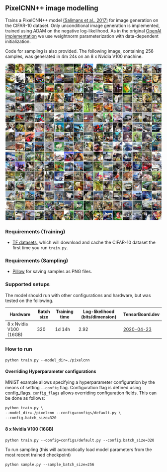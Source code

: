 ## PixelCNN++ image modelling
Trains a PixelCNN++ model [(Salimans et al.,
2017)](https://arxiv.org/abs/1701.05517) for image generation on the CIFAR-10 dataset.
Only unconditional image generation is implemented, trained using ADAM
on the negative log-likelihood. As in the original [OpenAI implementation](https://github.com/openai/pixel-cnn)
we use weightnorm parameterization with data-dependent initialization.

Code for sampling is also provided. The following image, containing 256 samples, was generated in 4m 24s
on an 8 x Nvidia V100 machine.

![alt text](sample.png "PixelCNN++ samples.")
### Requirements (Training)
* [TF datasets](https://www.tensorflow.org/datasets), which will download and cache the CIFAR-10 dataset the first time you
  run `train.py`.

### Requirements (Sampling)
* [Pillow](https://pillow.readthedocs.io/en/stable/) for saving samples as PNG files.

### Supported setups
The model should run with other configurations and hardware, but was tested on the following.

| Hardware | Batch size | Training time | Log-likelihood (bits/dimension) | TensorBoard.dev |
| --- | --- | --- | --- | --- |
| 8 x Nvidia V100 (16GB)  | 320  |  1d 14h | 2.92 | [2020-04-23](https://tensorboard.dev/experiment/t8fM3u2zSJG7tAx6YbXHkQ/) |

### How to run

`python train.py --model_dir=./pixelcnn`

#### Overriding Hyperparameter configurations

MNIST example allows specifying a hyperparameter configuration by the means of
setting `--config` flag. Configuration flag is defined using
[config_flags](https://github.com/google/ml_collections/tree/master#config-flags).
`config_flags` allows overriding configuration fields. This can be done as
follows:

```shell
python train.py \
--model_dir=./pixelcnn --config=configs/default.py \
--config.batch_size=320
```

#### 8 x Nvidia V100 (16GB)
```shell
python train.py --config=configs/default.py --config.batch_size=320
```
To run sampling (this will automatically load model parameters from the most recent trained checkpoint)
```
python sample.py --sample_batch_size=256
```
